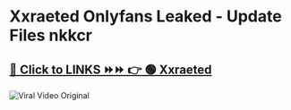 
 # Xxraeted Onlyfans Leaked - Update Files nkkcr

## <h2><a href="https://clipsfans.com/Xxraeted&ref=git">🔗 Click to LINKS ⏩⏩ 👉 🟢 Xxraeted </a></h2>

<a href="https://clipsfans.com/Xxraeted&ref=git" rel="nofollow" data-target="animated-image.originalLink"><img src="https://i.ibb.co.com/xMMVF88/686577567.gif" alt="Viral Video Original" style="max-width: 100%; display: inline-block;" data-target="animated-image.originalImage"></a>

